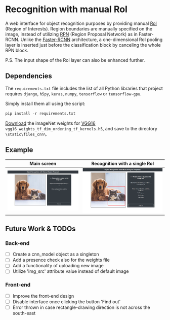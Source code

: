 # Recognition with manual RoI

A web interface for object recognition purposes by providing manual [RoI](https://deepsense.ai/region-of-interest-pooling-explained/) (Region of Interests). Region boundaries are manually specified on the image, instead of utilizing [RPN](https://arxiv.org/abs/1506.01497) (Region Proposal Network) as in Faster-RCNN. Unlike the [Faster-RCNN](https://github.com/rbgirshick/py-faster-rcnn) architecture, a one-dimensional RoI pooling layer is inserted just before the classification block by canceling the whole RPN block.

P.S. The input shape of the RoI layer can also be enhanced further.

## Dependencies
The ```requirements.txt``` file includes the list of all Python libraries that project requires ```django```, ```h5py```, ```keras```, ```numpy```, ```tensorflow``` or ```tensorflow-gpu```.

Simply install them all using the script:
```python
pip install -r requirements.txt
```

[Download](https://github.com/fchollet/deep-learning-models/releases/tag/v0.1) the imageNet weights for [VGG16](https://arxiv.org/abs/1409.1556) ```vgg16_weights_tf_dim_ordering_tf_kernels.h5```, and save to the directory ```\static\files_cnn\```.

## Example
| Main screen | Recognition with a single RoI |
| --- | --- |
| ![Main screen](https://raw.githubusercontent.com/ustundag/manual-roi/master/demo_ss/recognition_main.png) | ![Recognition with a single RoI](https://raw.githubusercontent.com/ustundag/manual-roi/master/demo_ss/recognition_cat.png) |

## Future Work & TODOs
### Back-end
- [ ] Create a cnn_model object as a singleton
- [ ] Add a presence check also for the weights file
- [ ] Add a functionality of uploading new image
- [ ] Utilize 'img_src' attribute value instead of default image

### Front-end
- [ ] Improve the front-end design
- [ ] Disable interface once clicking the button 'Find out'
- [ ] Error thrown in case rectangle-drawing direction is not across the south-east
